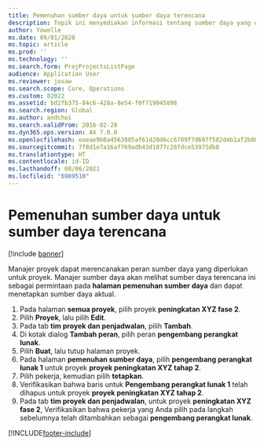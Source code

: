 ```yaml
---
title: Pemenuhan sumber daya untuk sumber daya terencana
description: Topik ini menyediakan informasi tentang sumber daya yang direncanakan untuk proyek.
author: Yowelle
ms.date: 09/01/2020
ms.topic: article
ms.prod: ''
ms.technology: ''
ms.search.form: ProjProjectsListPage
audience: Application User
ms.reviewer: josaw
ms.search.scope: Core, Operations
ms.custom: 82022
ms.assetid: bd2fb375-84c6-428a-8e54-f0f719045898
ms.search.region: Global
ms.author: andchoi
ms.search.validFrom: 2016-02-28
ms.dyn365.ops.version: AX 7.0.0
ms.openlocfilehash: eaeae9b0a4563805af61d20d6cc6709f7d697f582d4b1af2b883b292ac482af5
ms.sourcegitcommit: 7f8d1e7a16af769adb43d1877c28fdce53975db8
ms.translationtype: HT
ms.contentlocale: id-ID
ms.lasthandoff: 08/06/2021
ms.locfileid: "6989510"
---
```

# <a name="resource-fulfillment-for-planned-resources"></a>Pemenuhan sumber daya untuk sumber daya terencana

[!include [banner](../includes/banner.md)]

Manajer proyek dapat merencanakan peran sumber daya yang diperlukan untuk proyek. Manajer sumber daya akan melihat sumber daya terencana ini sebagai permintaan pada **halaman pemenuhan sumber daya** dan dapat menetapkan sumber daya aktual.

1. Pada halaman **semua proyek**, pilih proyek **peningkatan XYZ fase 2**.
2. Pilih **Proyek**, lalu pilih **Edit**.
3. Pada tab **tim proyek dan penjadwalan**, pilih **Tambah**.
4. Di kotak dialog **Tambah peran**, pilih peran **pengembang perangkat lunak**.
5. Pilih **Buat**, lalu tutup halaman proyek.
6. Pada halaman **pemenuhan sumber daya**, pilih **pengembang perangkat lunak 1** untuk proyek **proyek peningkatan XYZ tahap 2**.
7. Pilih pekerja, kemudian pilih **tetapkan**.
8. Verifikasikan bahwa baris untuk **Pengembang perangkat lunak 1** telah dihapus untuk proyek **proyek peningkatan XYZ tahap 2**.
9. Pada tab **tim proyek dan penjadwalan**, untuk proyek **peningkatan XYZ fase 2**, Verifikasikan bahwa pekerja yang Anda pilih pada langkah sebelumnya telah ditambahkan sebagai **pengembang perangkat lunak**.


[!INCLUDE[footer-include](../includes/footer-banner.md)]